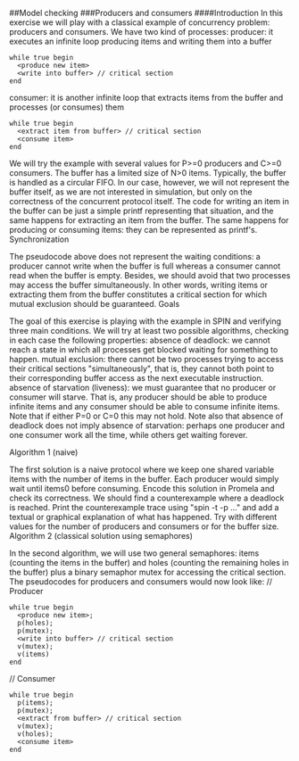 
##Model checking
###Producers and consumers
####Introduction
In this exercise we will play with a classical example of concurrency problem: producers and consumers. We have two kind of processes:
producer: it executes an infinite loop producing items and writing them into a buffer

```
while true begin
  <produce new item>
  <write into buffer> // critical section
end 
```
consumer: it is another infinite loop that extracts items from the buffer and processes (or consumes) them

```
while true begin
  <extract item from buffer> // critical section
  <consume item>
end
```
We will try the example with several values for P>=0 producers and C>=0 consumers. The buffer has a limited size of N>0 items. Typically, the buffer is handled as a circular FIFO. In our case, however, we will not represent the buffer itself, as we are not interested in simulation, but only on the correctness of the concurrent protocol itself. The code for writing an item in the buffer can be just a simple printf representing that situation, and the same happens for extracting an item from the buffer. The same happens for producing or consuming items: they can be represented as printf's.
Synchronization

The pseudocode above does not represent the waiting conditions: a producer cannot write when the buffer is full whereas a consumer cannot read when the buffer is empty. Besides, we should avoid that two processes may access the buffer simultaneously. In other words, writing items or extracting them from the buffer constitutes a critical section for which mutual exclusion should be guaranteed.
Goals

The goal of this exercise is playing with the example in SPIN and verifying three main conditions. We will try at least two possible algorithms, checking in each case the following properties:
absence of deadlock: we cannot reach a state in which all processes get blocked waiting for something to happen.
mutual exclusion: there cannot be two processes trying to access their critical sections "simultaneously", that is, they cannot both point to their corresponding buffer access as the next executable instruction.
absence of starvation (liveness): we must guarantee that no producer or consumer will starve. That is, any producer should be able to produce infinite items and any consumer should be able to consume infinite items. Note that if either P=0 or C=0 this may not hold.
Note also that absence of deadlock does not imply absence of starvation: perhaps one producer and one consumer work all the time, while others get waiting forever. 

Algorithm 1 (naive)

The first solution is a naive protocol where we keep one shared variable items with the number of items in the buffer. Each producer would simply wait until items<N before writing whereas each consumer would wait until items>0 before consuming. Encode this solution in Promela and check its correctness. We should find a counterexample where a deadlock is reached. Print the counterexample trace using "spin -t -p ..." and add a textual or graphical explanation of what has happened. Try with different values for the number of producers and consumers or for the buffer size.
Algorithm 2 (classical solution using semaphores)

In the second algorithm, we will use two general semaphores: items (counting the items in the buffer) and holes (counting the remaining holes in the buffer) plus a binary semaphor mutex for accessing the critical section. The pseudocodes for producers and consumers would now look like: 
// Producer
```
while true begin
  <produce new item>;
  p(holes);
  p(mutex);
  <write into buffer> // critical section
  v(mutex);
  v(items)
end
```
// Consumer
```
while true begin
  p(items);
  p(mutex);
  <extract from buffer> // critical section
  v(mutex);
  v(holes);
  <consume item>
end
```



